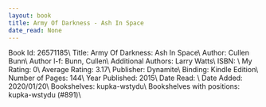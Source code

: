 ```yaml
---
layout: book
title: Army Of Darkness - Ash In Space
date_read: None
---
```


Book Id: 26571185\ 
Title: Army Of Darkness: Ash In Space\ 
Author: Cullen Bunn\ 
Author l-f: Bunn, Cullen\ 
Additional Authors: Larry Watts\ 
ISBN: \ 
My Rating: 0\ 
Average Rating: 3.17\ 
Publisher: Dynamite\ 
Binding: Kindle Edition\ 
Number of Pages: 144\ 
Year Published: 2015\ 
Date Read: \ 
Date Added: 2020/01/20\ 
Bookshelves: kupka-wstydu\ 
Bookshelves with positions: kupka-wstydu (#891)\ 

